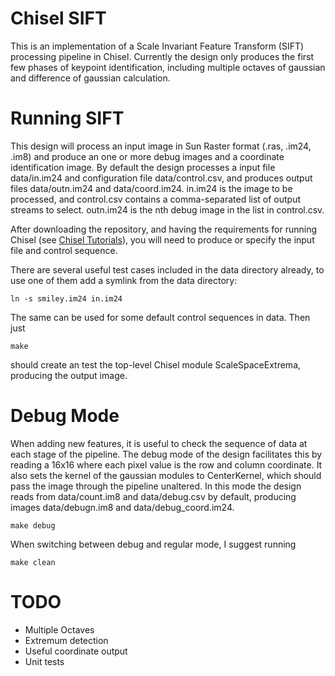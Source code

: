 Chisel SIFT
===========

This is an implementation of a Scale Invariant Feature Transform (SIFT)
processing pipeline in Chisel. Currently the design only produces the
first few phases of keypoint identification, including multiple octaves
of gaussian and difference of gaussian calculation.

Running SIFT
============

This design will process an input image in Sun Raster format (.ras, .im24,
.im8) and produce an one or more debug images and a coordinate identification
image. By default the design processes a input file data/in.im24 and
configuration file data/control.csv, and produces output files data/outn.im24 
and data/coord.im24. in.im24 is the image to be processed, and control.csv
contains a comma-separated list of output streams to select. outn.im24 is the
nth debug image in the list in control.csv.

After downloading the repository, and having the requirements for running
Chisel (see [Chisel Tutorials](https://github.com/ucb-bar/chisel-tutorial)),
you will need to produce or specify the input file and control sequence.

There are several useful test cases included in the data directory already,
to use one of them add a symlink from the data directory:

`ln -s smiley.im24 in.im24`

The same can be used for some default control sequences in data. Then just

`make`

should create an test the top-level Chisel module ScaleSpaceExtrema, producing
the output image.

Debug Mode
==========

When adding new features, it is useful to check the sequence of data at each
stage of the pipeline. The debug mode of the design facilitates this by reading
a 16x16 where each pixel value is the row and column coordinate. It also sets the
kernel of the gaussian modules to CenterKernel, which should pass the image
through the pipeline unaltered. In this mode the design reads from data/count.im8
and data/debug.csv by default, producing images data/debugn.im8 and
data/debug\_coord.im24.

`make debug`

When switching between debug and regular mode, I suggest running

`make clean`

TODO
====

* Multiple Octaves
* Extremum detection
* Useful coordinate output
* Unit tests
